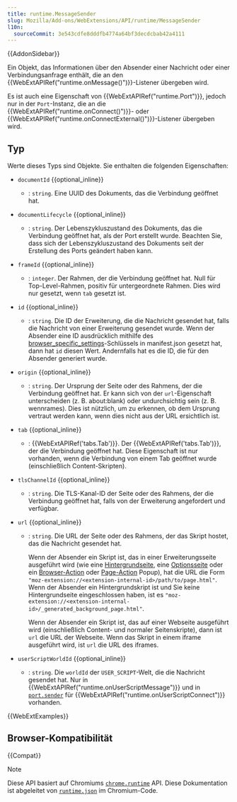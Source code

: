 ```yaml
---
title: runtime.MessageSender
slug: Mozilla/Add-ons/WebExtensions/API/runtime/MessageSender
l10n:
  sourceCommit: 3e543cdfe8dddfb4774a64bf3decdcbab42a4111
---
```


{{AddonSidebar}}

Ein Objekt, das Informationen über den Absender einer Nachricht oder einer Verbindungsanfrage enthält, die an den {{WebExtAPIRef("runtime.onMessage()")}}-Listener übergeben wird.

Es ist auch eine Eigenschaft von {{WebExtAPIRef("runtime.Port")}}, jedoch nur in der `Port`-Instanz, die an die {{WebExtAPIRef("runtime.onConnect()")}}- oder {{WebExtAPIRef("runtime.onConnectExternal()")}}-Listener übergeben wird.

## Typ

Werte dieses Typs sind Objekte. Sie enthalten die folgenden Eigenschaften:

- `documentId` {{optional_inline}}
  - : `string`. Eine UUID des Dokuments, das die Verbindung geöffnet hat.
- `documentLifecycle` {{optional_inline}}
  - : `string`. Der Lebenszykluszustand des Dokuments, das die Verbindung geöffnet hat, als der Port erstellt wurde. Beachten Sie, dass sich der Lebenszykluszustand des Dokuments seit der Erstellung des Ports geändert haben kann.
- `frameId` {{optional_inline}}
  - : `integer`. Der Rahmen, der die Verbindung geöffnet hat. Null für Top-Level-Rahmen, positiv für untergeordnete Rahmen. Dies wird nur gesetzt, wenn `tab` gesetzt ist.
- `id` {{optional_inline}}
  - : `string`. Die ID der Erweiterung, die die Nachricht gesendet hat, falls die Nachricht von einer Erweiterung gesendet wurde. Wenn der Absender eine ID ausdrücklich mithilfe des [browser_specific_settings](/de/docs/Mozilla/Add-ons/WebExtensions/manifest.json/browser_specific_settings)-Schlüssels in manifest.json gesetzt hat, dann hat `id` diesen Wert. Andernfalls hat es die ID, die für den Absender generiert wurde.
- `origin` {{optional_inline}}
  - : `string`. Der Ursprung der Seite oder des Rahmens, der die Verbindung geöffnet hat. Er kann sich von der `url`-Eigenschaft unterscheiden (z. B. about:blank) oder undurchsichtig sein (z. B. wennrames). Dies ist nützlich, um zu erkennen, ob dem Ursprung vertraut werden kann, wenn dies nicht aus der URL ersichtlich ist.
- `tab` {{optional_inline}}
  - : {{WebExtAPIRef('tabs.Tab')}}. Der {{WebExtAPIRef('tabs.Tab')}}, der die Verbindung geöffnet hat. Diese Eigenschaft ist nur vorhanden, wenn die Verbindung von einem Tab geöffnet wurde (einschließlich Content-Skripten).
- `tlsChannelId` {{optional_inline}}
  - : `string`. Die TLS-Kanal-ID der Seite oder des Rahmens, der die Verbindung geöffnet hat, falls von der Erweiterung angefordert und verfügbar.
- `url` {{optional_inline}}

  - : `string`. Die URL der Seite oder des Rahmens, der das Skript hostet, das die Nachricht gesendet hat.

    Wenn der Absender ein Skript ist, das in einer Erweiterungsseite ausgeführt wird (wie eine [Hintergrundseite](/de/docs/Mozilla/Add-ons/WebExtensions/Background_scripts), eine [Optionsseite](/de/docs/Mozilla/Add-ons/WebExtensions/user_interface/Options_pages) oder ein [Browser-Action](/de/docs/Mozilla/Add-ons/WebExtensions/user_interface/Toolbar_button) oder [Page-Action](/de/docs/Mozilla/Add-ons/WebExtensions/user_interface/Page_actions) Popup), hat die URL die Form `"moz-extension://<extension-internal-id>/path/to/page.html"`. Wenn der Absender ein Hintergrundskript ist und Sie keine Hintergrundseite eingeschlossen haben, ist es `"moz-extension://<extension-internal-id>/_generated_background_page.html"`.

    Wenn der Absender ein Skript ist, das auf einer Webseite ausgeführt wird (einschließlich Content- und normaler Seitenskripte), dann ist `url` die URL der Webseite. Wenn das Skript in einem iframe ausgeführt wird, ist `url` die URL des iframes.

- `userScriptWorldId` {{optional_inline}}
  - : `string`. Die `worldId` der `USER_SCRIPT`-Welt, die die Nachricht gesendet hat. Nur in {{WebExtAPIRef("runtime.onUserScriptMessage")}} und in [`port.sender`](/de/docs/Mozilla/Add-ons/WebExtensions/API/runtime/Port#sender) für {{WebExtAPIRef("runtime.onUserScriptConnect")}} vorhanden.

{{WebExtExamples}}

## Browser-Kompatibilität

{{Compat}}

> [!NOTE]
> Diese API basiert auf Chromiums [`chrome.runtime`](https://developer.chrome.com/docs/extensions/reference/api/runtime#type-MessageSender) API. Diese Dokumentation ist abgeleitet von [`runtime.json`](https://chromium.googlesource.com/chromium/src/+/master/extensions/common/api/runtime.json) im Chromium-Code.
